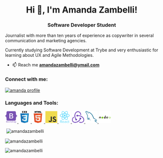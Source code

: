 <h1 align="center">Hi 👋, I'm Amanda Zambelli!</h1>
<h3 align="center">Software Developer Student</h3>

<p>Journalist with more than ten years of experience as copywriter in several communication and marketing agencies.</p>
<p>Currently studying Software Development at Trybe and very enthusiastic for learning about UX and Agile Methodologies.</p>

- 📫 Reach me **amandazambelli@ymail.com**

<h3 align="left">Connect with me:</h3>
<p align="left">
<a href="https://www.linkedin.com/in/amanda-valente-zambelli/" target="blank"><img align="center" src="https://raw.githubusercontent.com/rahuldkjain/github-profile-readme-generator/master/src/images/icons/Social/linked-in-alt.svg" alt="amanda profile" height="30" width="40" /></a>
</p>

<h3 align="left">Languages and Tools:</h3>
<p align="left"> <a href="https://getbootstrap.com" target="_blank" rel="noreferrer"> <img src="https://raw.githubusercontent.com/devicons/devicon/master/icons/bootstrap/bootstrap-plain-wordmark.svg" alt="bootstrap" width="40" height="40"/> </a> <a href="https://www.w3schools.com/css/" target="_blank" rel="noreferrer"> <img src="https://raw.githubusercontent.com/devicons/devicon/master/icons/css3/css3-original-wordmark.svg" alt="css3" width="40" height="40"/> </a> <a href="https://www.w3.org/html/" target="_blank" rel="noreferrer"> <img src="https://raw.githubusercontent.com/devicons/devicon/master/icons/html5/html5-original-wordmark.svg" alt="html5" width="40" height="40"/> </a> <a href="https://developer.mozilla.org/en-US/docs/Web/JavaScript" target="_blank" rel="noreferrer"> <img src="https://raw.githubusercontent.com/devicons/devicon/master/icons/javascript/javascript-original.svg" alt="javascript" width="40" height="40"/> </a> <a href="https://reactjs.org/" target="_blank" rel="noreferrer"> <img src="https://raw.githubusercontent.com/devicons/devicon/master/icons/react/react-original-wordmark.svg" alt="react" width="40" height="40"/> </a> <a href="https://redux.js.org" target="_blank" rel="noreferrer"> <img src="https://raw.githubusercontent.com/devicons/devicon/master/icons/redux/redux-original.svg" alt="redux" width="40" height="40"/> </a> <a href="https://www.mysql.com/" target="_blank" rel="noreferrer"> <img src="https://raw.githubusercontent.com/devicons/devicon/master/icons/mysql/mysql-original.svg" alt="mysql" width="40" height="40"/> </a> <a href="https://nodejs.org/pt-br/" target="_blank" rel="noreferrer"> <img src="https://raw.githubusercontent.com/devicons/devicon/master/icons/nodejs/nodejs-original-wordmark.svg" alt="nodejs" width="40" height="40"/> </a> </p>

<p>&nbsp;<img align="center" src="https://github-readme-stats.vercel.app/api?username=amandazambelli&show_icons=true&locale=en" alt="amandazambelli" /></p>

<p><img align="center" src="https://github-readme-streak-stats.herokuapp.com/?user=amandazambelli&" alt="amandazambelli" /></p>

<p><img align="left" src="https://github-readme-stats.vercel.app/api/top-langs?username=amandazambelli&show_icons=true&locale=en&layout=compact" alt="amandazambelli" /></p>
